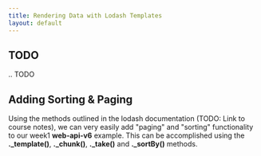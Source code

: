 ```yaml
---
title: Rendering Data with Lodash Templates
layout: default
---
```


## TODO

.. TODO





## Adding Sorting & Paging

Using the methods outlined in the lodash documentation (TODO: Link to course notes), we can very easily add "paging" and "sorting" functionality to our week1 **web-api-v6** example.  This can be accomplished using the **.\_template()**, **.\_chunk()**, **.\_take()** and **.\_sortBy()** methods.

<br>